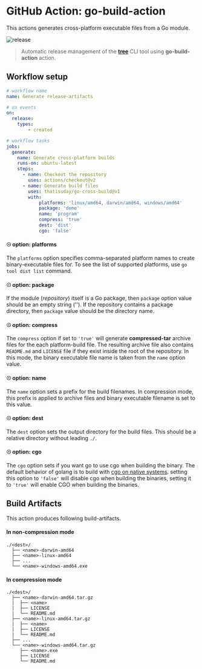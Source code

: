 # GitHub Action: go-build-action
This actions generates cross-platform executable files from a Go module.

![release](/assets/release.png)
> Automatic release management of the [**tree**](https://github.com/thatisuday/tree/releases) CLI tool using **go-build-action** action.


## Workflow setup

```yaml
# workflow name
name: Generate release-artifacts

# on events
on:
  release:
    types: 
        - created

# workflow tasks
jobs:
  generate:
    name: Generate cross-platform builds
    runs-on: ubuntu-latest
    steps:
      - name: Checkout the repository
        uses: actions/checkout@v2
      - name: Generate build files
        uses: thatisuday/go-cross-build@v1
        with:
            platforms: 'linux/amd64, darwin/amd64, windows/amd64'
            package: 'demo'
            name: 'program'
            compress: 'true'
            dest: 'dist'
            cgo: 'false'
```

#### ☉ option: **platforms**
The `platforms` option specifies comma-separated platform names to create binary-executable files for. To see the list of supported platforms, use `go tool dist list` command.

#### ☉ option: **package**
If the module (_repository_) itself is a Go package, then `package` option value should be an empty string (''). If the repository contains a package directory, then `package` value should be the directory name.

#### ☉ option: **compress**
The `compress` option if set to `'true'` will generate **compressed-tar** archive files for the each platform-build file. The resulting archive file also contains `README.md` and `LICENSE` file if they exist inside the root of the repository. In this mode, the binary executable file name is taken from the `name` option value.

#### ☉ option: **name**
The `name` option sets a prefix for the build filenames. In compression mode, this prefix is applied to archive files and binary executable filename is set to this value.

#### ☉ option: **dest**
The `dest` option sets the output directory for the build files. This should be a relative directory without leading `./`.

#### ☉ option: **cgo**
The `cgo` option sets if you want go to use cgo when building the binary. The default behavior of golang is to build with [cgo on native systems](https://pkg.go.dev/cmd/cgo#:~:text=The%20cgo%20tool%20is%20enabled,to%200%20to%20disable%20it). setting this option to `'false'` will disable cgo when building the binaries, setting it to `'true'` will enable CGO when building the binaries.


## Build Artifacts
This action produces following build-artifacts.

#### In non-compression mode
```
./<dest>/
  ├── <name>-darwin-amd64
  ├── <name>-linux-amd64
  ├── ...
  └── <name>-windows-amd64.exe
```

#### In compression mode
```
./<dest>/
  ├── <name>-darwin-amd64.tar.gz
  |  ├── <name>
  |  ├── LICENSE
  |  └── README.md
  ├── <name>-linux-amd64.tar.gz
  |  ├── <name>
  |  ├── LICENSE
  |  └── README.md
  ├── ...
  └── <name>-windows-amd64.tar.gz
     ├── <name>.exe
     ├── LICENSE
     └── README.md
```
